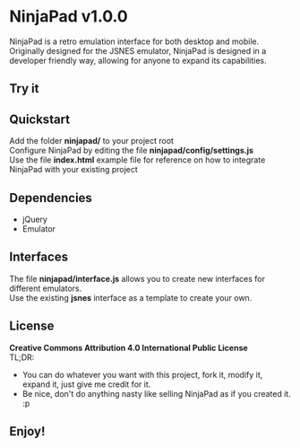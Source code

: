 # NinjaPad v1.0.0
NinjaPad is a retro emulation interface for both desktop and mobile.  
Originally designed for the JSNES emulator, NinjaPad is designed in a developer friendly way, allowing for anyone to expand its capabilities.  

## Try it


## Quickstart
Add the folder **ninjapad/** to your project root  
Configure NinjaPad by editing the file **ninjapad/config/settings.js**  
Use the file **index.html** example file for reference on how to integrate NinjaPad with your existing project  

## Dependencies
- jQuery  
- Emulator  

## Interfaces
The file **ninjapad/interface.js** allows you to create new interfaces for different emulators.  
Use the existing **jsnes** interface as a template to create your own.  

## License
**Creative Commons Attribution 4.0 International Public License**  
TL;DR:  
- You can do whatever you want with this project, fork it, modify it, expand it, just give me credit for it.  
- Be nice, don't do anything nasty like selling NinjaPad as if you created it. :p  

## Enjoy!
